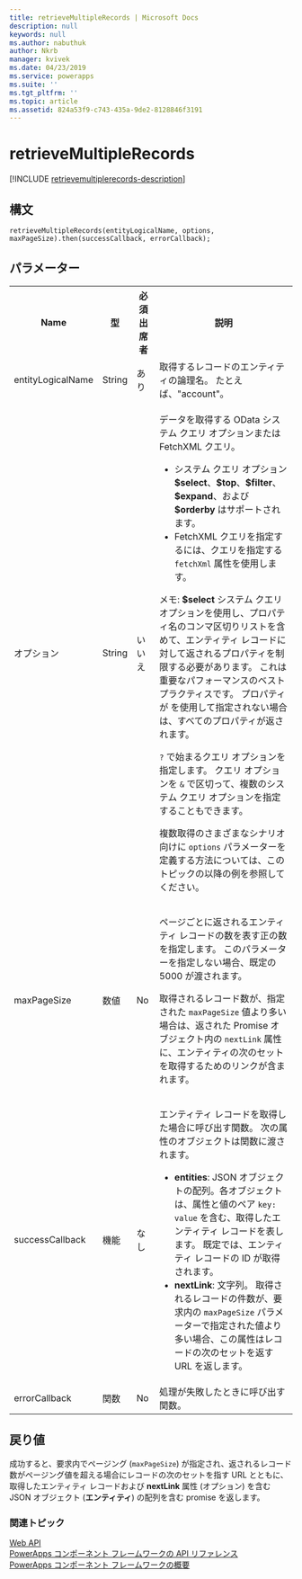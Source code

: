 ```yaml
---
title: retrieveMultipleRecords | Microsoft Docs
description: null
keywords: null
ms.author: nabuthuk
author: Nkrb
manager: kvivek
ms.date: 04/23/2019
ms.service: powerapps
ms.suite: ''
ms.tgt_pltfrm: ''
ms.topic: article
ms.assetid: 824a53f9-c743-435a-9de2-8128846f3191
---
```


# <a name="retrievemultiplerecords"></a>retrieveMultipleRecords

[!INCLUDE [retrievemultiplerecords-description](includes/retrievemultiplerecords-description.md)]

## <a name="syntax"></a>構文

`retrieveMultipleRecords(entityLogicalName, options, maxPageSize).then(successCallback, errorCallback);`

## <a name="parameters"></a>パラメーター

<table style="width:100%">
<tr>
<th>Name</th>
<th>型</th>
<th>必須出席者</th>
<th>説明</th>
</tr>
<tr>
<td>entityLogicalName</td>
<td>String</td>
<td>あり</td>
<td>取得するレコードのエンティティの論理名。 たとえば、&quot;account&quot;。</td>
</tr>
<tr>
<td>オプション</td>
<td>String</td>
<td>いいえ</td>
<td><p>データを取得する OData システム クエリ オプションまたは FetchXML クエリ。 </p> 
<ul>
<li>システム クエリ オプション <b>$select</b>、<b>$top</b>、<b>$filter</b>、<b>$expand</b>、および <b>$orderby</b> はサポートされます。</li>
<li>FetchXML クエリを指定するには、クエリを指定する <code>fetchXml</code> 属性を使用します。</li>
</ul>
<p>メモ:  <b>$select</b> システム クエリ オプションを使用し、プロパティ名のコンマ区切りリストを含めて、エンティティ レコードに対して返されるプロパティを制限する必要があります。 これは重要なパフォーマンスのベスト プラクティスです。 プロパティが <b></b> を使用して指定されない場合は、すべてのプロパティが返されます。</li>
<p><code>?</code> で始まるクエリ オプションを指定します。 クエリ オプションを <code>&amp;</code> で区切って、複数のシステム クエリ オプションを指定することもできます。
<p>複数取得のさまざまなシナリオ向けに <code>options</code> パラメーターを定義する方法については、このトピックの以降の例を参照してください。</td>
</tr>
<tr>
<td>maxPageSize</td>
<td>数値</td>
<td>No</td>
<td><p>ページごとに返されるエンティティ レコードの数を表す正の数を指定します。 このパラメーターを指定しない場合、既定の 5000 が渡されます。</p>
<p>取得されるレコード数が、指定された <code>maxPageSize</code> 値より多い場合は、返された Promise オブジェクト内の <code>nextLink</code> 属性に、エンティティの次のセットを取得するためのリンクが含まれます。 </td>
</tr>
<tr>
<td>successCallback</td>
<td>機能</td>
<td>なし</td>
<td><p>エンティティ レコードを取得した場合に呼び出す関数。 次の属性のオブジェクトは関数に渡されます。</p>
<ul>
<li><b>entities</b>: JSON オブジェクトの配列。各オブジェクトは、属性と値のペア <code>key: value</code> を含む、取得したエンティティ レコードを表します。 既定では、エンティティ レコードの ID が取得されます。</li>
<li><b>nextLink</b>: 文字列。 取得されるレコードの件数が、要求内の <code>maxPageSize</code> パラメーターで指定された値より多い場合、この属性はレコードの次のセットを返す URL を返します。</li>
</ul>
</td>
</tr>
<tr>
<td>errorCallback</td>
<td>関数</td>
<td>No</td>
<td>処理が失敗したときに呼び出す関数。</td>
</tr>
</table>

## <a name="return-value"></a>戻り値

成功すると、要求内でページング (`maxPageSize`) が指定され、返されるレコード数がページング値を超える場合にレコードの次のセットを指す URL とともに、取得したエンティティ レコードおよび **nextLink** 属性 (オプション) を含む JSON オブジェクト (**エンティティ**) の配列を含む promise を返します。


### <a name="related-topics"></a>関連トピック

[Web API](../webapi.md)<br/>
[PowerApps コンポーネント フレームワークの API リファレンス](../../reference/index.md)<br/>
[PowerApps コンポーネント フレームワークの概要](../../overview.md)
